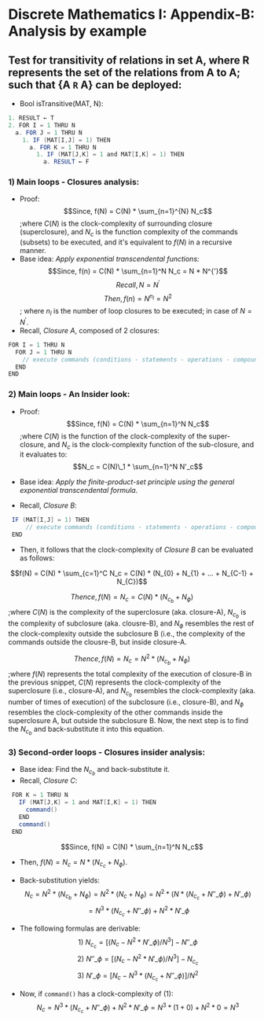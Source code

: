 # Discrete Mathematics I: Appendix-B: Analysis by example

## Test for transitivity of relations in set A, where R represents the set of the relations from A to A; such that {A `R` A} can be deployed: 

* Bool isTransitive(MAT, N):
 
```java 
1. RESULT ← T
2. FOR I = 1 THRU N
  a. FOR J = 1 THRU N
    1. IF (MAT[I,J] = 1) THEN
      a. FOR K = 1 THRU N
        1. IF (MAT[J,K] = 1 and MAT[I,K] = 1) THEN
          a. RESULT ← F
```
 ### 1) Main loops - Closures analysis:
 - Proof:
$$Since, f(N) = C(N) * \sum_{n=1}^{N} N_c$$ ;where $C(N)$ is the clock-complexity of surrounding closure (superclosure), and $N_c$ is the function complexity of the commands (subsets) to be executed, and it's equivalent to $f(N)$ in a recursive manner.
- Base idea: _Apply exponential transcendental functions:_
$$Since, f(n) = C(N) * \sum_{n=1}^N N_c = N * N^{'}$$
$$Recall, N = N^{'}$$
$$Then, f(n) = N^{n_l} = N^2$$; where ${n_l}$ is the number of loop closures to be executed; in case of $N = N^{'}$.
 - Recall, _Closure A_, composed of 2 closures:  
 ```java
 FOR I = 1 THRU N
   FOR J = 1 THRU N
     // execute commands (conditions - statements - operations - compound closures)
   END
 END
```
 
### 2) Main loops - An Insider look:
- Proof:
$$Since, f(N) = C(N) * \sum_{n=1}^N N_c$$ ;where $C(N)$ is the function of the clock-complexity of the super-closure, and $N_c$ is the clock-complexity function of the sub-closure, and it evaluates to: $$N_c = C(N)\_1 * \sum_{n=1}^N N'_c$$

- Base idea: _Apply the finite-product-set principle using the general exponential transcendental formula_.
- Recall, _Closure B_:
```java
 IF (MAT[I,J] = 1) THEN
     // execute commands (conditions - statements - operations - compound closures)
 END
```
- Then, it follows that the clock-complexity of _Closure B_ can be evaluated as follows:
  
$$f(N) = C(N) * \sum_{c=1}^C N_c = C(N) * (N_{0} + N_{1} + ... + N_{C-1} + N_{C})$$

$$Thence, f(N) = N_c = C(N) * (N_{c_b} + N_{\phi})$$ ;where $C(N)$ is the complexity of the superclosure (aka. closure-A), $N_{c_b}$ is the complexity of subclosure (aka. clousre-B), and $N_{\phi}$ resembles the rest of the clock-complexity outside the subclosure B (i.e., the complexity of the commands outside the clousre-B, but inside closure-A.

$$Thence, f(N) = N_c = N^2 * (N_{c_b} + N_{\phi})$$ ;where $f(N)$ represents the total complexity of the execution of closure-B in the previous snippet, $C(N)$ represents the clock-complexity of the superclosure (i.e., closure-A), and $N_{c_b}$ resembles the clock-complexity (aka. number of times of execution) of the subclosure (i.e., closure-B), and $N_{\phi}$ resembles the clock-complexity of the other commands inside the superclosure A, but outside the subclosure B. Now, the next step is to find the $N_{c_b}$ and back-substitute it into this equation.
   
### 3) Second-order loops - Closures insider analysis:
- Base idea: Find the $N_{c_b}$ and back-substitute it.
- Recall, _Closure C_:
```java
 FOR K = 1 THRU N
   IF (MAT[J,K] = 1 and MAT[I,K] = 1) THEN
     command()
   END
   command()
 END
```
$$Since, f(N) = C(N) * \sum_{n=1}^N N_c$$
- Then, $f(N) = N_c = N * (N_{c_c} + N_{\phi})$.
- Back-substitution yields: $$N_c = N^2 * (N_{c_b} + N_{\phi}) = N^2 * (N_c + N_{\phi}) = N^2 * (N * (N_{c_c} + N''\_{\phi}) + N'\_{\phi})$$
$$= N^3 * (N_{c_c} + N''\_{\phi}) + N^2 * N'\_{\phi}$$
- The following formulas are derivable:
$$1)\ N_{c_c} = [(N_c - N^2 * N'\_{\phi}) / N^3] - N''\_{\phi}$$
$$2)\ N''\_{\phi} = [(N_c - N^2 * N'\_{\phi}) / N^3] - N_{c_c}$$
$$3)\ N'\_{\phi}= [N_c - N^3 * (N_{c_c} + N''\_{\phi})] / N^2$$

- Now, if `command()` has a clock-complexity of (1):
$$N_c = N^3 * (N_{c_c} + N''\_{\phi}) + N^2 * N'\_{\phi} = N^3 * (1 + 0) + N^2 * 0 = N^3$$
 
